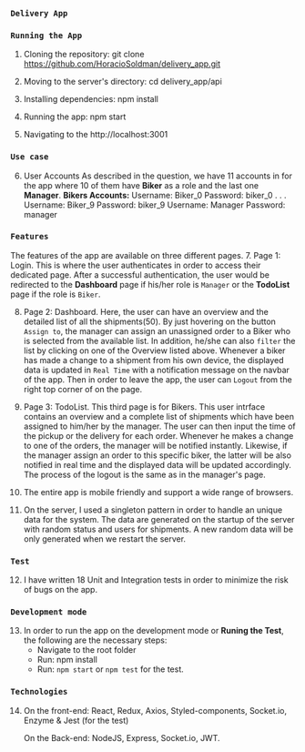 
### `Delivery App`


### `Running the App`
1. Cloning the repository: git clone https://github.com/HoracioSoldman/delivery_app.git

2. Moving to the server's directory: cd delivery_app/api

3. Installing dependencies: npm install

4. Running the app: npm start

5. Navigating to the http://localhost:3001

### `Use case`
6. User Accounts
    As described in the question, we have 11 accounts in for the app where 10 of them have __Biker__ as a role and the last one __Manager__.
    __Bikers Accounts:__
    Username: Biker_0   Password: biker_0
    .
    .
    .
    Username: Biker_9   Password: biker_9
    Username: Manager   Password: manager

### `Features`
The features of the app are available on three different pages.
7. Page 1: Login.
    This is where the user authenticates in order to access their dedicated page.
    After a successful authentication, the user would be redirected to the __Dashboard__ page if his/her role is `Manager` or the __TodoList__ page if the role is `Biker`.

8. Page 2: Dashboard.
    Here, the user can have an overview and the detailed list of all the shipments(50). By just hovering on the button `Assign to`, the manager can assign an unassigned order to a Biker who is selected from the available list.
    In addition, he/she can also `filter` the list by clicking on one of the Overview listed above.
    Whenever a biker has made a change to a shipment from his own device, the displayed data is updated in `Real Time` with a notification message on the navbar of the app.
    Then in order to leave the app, the user can `Logout` from the right top corner of on the page.

9. Page 3: TodoList.
    This third page is for Bikers. This user intrface contains an overview and a complete list of shipments which have been         assigned to him/her by the manager. The user can then input the time of the pickup or the delivery for each order. 
    Whenever he makes a change to one of the orders, the manager will be notified instantly. Likewise, if the manager assign    an order to this specific biker, the latter will be also notified in real time and the displayed data will be updated        accordingly.
   The process of the logout is the same as in the manager's page.


10. The entire app is mobile friendly and support a wide range of browsers.

11. On the server, I used a singleton pattern in order to handle an unique data for the system. The data are generated on the startup of the server with random status and users for shipments.
    A new random data will be only generated when we restart the server.
 

### `Test`
12. I have written 18 Unit and Integration tests in order to minimize the risk of bugs on the app.


### `Development mode`
13. In order to run the app on the development mode or __Runing the Test__, the following are the necessary steps:
    - Navigate to the root folder
    - Run: npm install
    - Run: `npm start` or `npm test` for the test.

### `Technologies`
14. On the front-end: React, Redux, Axios, Styled-components, Socket.io, Enzyme & Jest (for the test)
    
    On the Back-end: NodeJS, Express, Socket.io, JWT.

 
